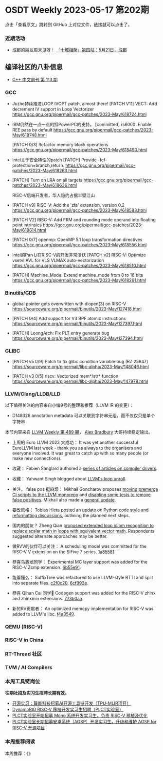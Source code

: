 # OSDT Weekly 2023-05-17 第202期

点击「查看原文」跳转到 GitHub 上对应文件，链接就可以点击了。

### 近期活动

- 成都的朋友周末见呀！ [「十城相聚」第四站：5月21日，成都](https://mp.weixin.qq.com/s/iHc_6bd_HvU03zsldFu4Ng)

## 编译社区的八卦信息

- [C++ 中文周刊 第 113 期](https://mp.weixin.qq.com/s/13R9cPbFcFycWSlhvYz-YQ)

### GCC

- Juzhe持续推进LOOP IVOPT patch, almost there!
  [PATCH V11] VECT: Add decrement IV support in Loop Vectorizer
  https://gcc.gnu.org/pipermail/gcc-patches/2023-May/618724.html

- IBM仍然在一点一点的扣PowerPC的支持。
  [committed] rs6000: Enable REE pass by default
  https://gcc.gnu.org/pipermail/gcc-patches/2023-May/618748.html
  
  [PATCH 0/3] Refactor memory block operations
  https://gcc.gnu.org/pipermail/gcc-patches/2023-May/618490.html

- Intel关于安全特性的patch
  [PATCH] Provide -fcf-protection=branch,return.
  https://gcc.gnu.org/pipermail/gcc-patches/2023-May/618263.html

- [PATCH] Turn on LRA on all targets
  https://gcc.gnu.org/pipermail/gcc-patches/2023-May/618636.html

  RISC-V后端开发者，华人隐约占据半壁江山
- [PATCH v9] RISC-V: Add the 'zfa' extension, version 0.2
  https://gcc.gnu.org/pipermail/gcc-patches/2023-May/618583.html

- [PATCH V2] RISC-V: Add FRM and rounding mode operand into floating point intrinsics
  https://gcc.gnu.org/pipermail/gcc-patches/2023-May/618614.html

- [PATCH 0/7] openmp: OpenMP 5.1 loop transformation directives
  https://gcc.gnu.org/pipermail/gcc-patches/2023-May/618556.html

- Intel的Pan Li在RISC-V的开发非常活跃
  [PATCH v2] RISC-V: Optimize vsetvl AVL for VLS VLMAX auto-vectorization
  https://gcc.gnu.org/pipermail/gcc-patches/2023-May/618510.html

- [PATCH] Machine_Mode: Extend machine_mode from 8 to 16 bits
  https://gcc.gnu.org/pipermail/gcc-patches/2023-May/618261.html

### Binutils/GDB

- global pointer gets overwritten with dlopen(3) on RISC-V
  https://sourceware.org/pipermail/binutils/2023-May/127418.html

- [PATCH 0/4] Add support for V3 BPF atomic instructions
  https://sourceware.org/pipermail/binutils/2023-May/127397.html

- [PATCH] LoongArch: Fix PLT entry generate bug
  https://sourceware.org/pipermail/binutils/2023-May/127394.html

### GLIBC

- [PATCH v5 0/9] Patch to fix glibc condition variable bug (BZ 25847)
  https://sourceware.org/pipermail/libc-alpha/2023-May/148046.html

- [PATCH v3 0/5] riscv: Vectorized mem*/str* function
  https://sourceware.org/pipermail/libc-alpha/2023-May/147978.html

### LLVM/Clang/LLDB/LLD


以下值得关注的内容来自小编9号的整理和推荐（LLVM IR 的变更）：

- D148328 annotation metadata
  可以关联到字符串元组，而不仅仅只是单个字符串

本节内容来自 [LLVM Weekly 第 489 期](http://llvmweekly.org/issue/489)，
[Alex Bradbury](https://www.linkedin.com/in/alex-bradbury/) 大哥持续稳定输出。

* 上周的 Euro LLVM 2023 大成功： It was yet another successful EuroLLVM last week - thank you as always to the organisers and everyone involved. It was great to catch up with so many people (or make new connections).

* 收藏： Fabien Sanglard authored a [series of articles on compiler drivers](https://fabiensanglard.net/dc/).

* 收藏： Yahwant Singh blogged about [LLVM's loop unroll](https://yashwantsingh.in/posts/loop-unroll/).

* 关注， false pos 挺麻烦： Mikhail Goncharov proposes [moving premerge CI scripts to the LLVM monorepo](https://discourse.llvm.org/t/rfc-premerge-moving-premerge-ci-scripts-to-https-github-com-llvm/70586) and [disabling some tests to remove false positives](https://discourse.llvm.org/t/rfc-premerges-disable-some-tests-to-remove-false-positives/70587).  Mikhail also made a [general update](https://discourse.llvm.org/t/pre-merge-checks-updates-may-2023/70589).

* 要改风格： Tobias Hieta posted an [update on Python code style and reformatting discussions](https://discourse.llvm.org/t/python-code-style-and-reformatting-status-update/70641), outlining the planned next steps.

* 国内的朋友？ Zheng Qian [proposed extended loop idiom recognition to replace scalar math in loops with equivalent vector math](https://discourse.llvm.org/t/rfc-vector-math-function-loop-idiom-recognition/70465).  Respondents suggested alternate approaches may be better.

* 做RVV的伙伴可以关注： A scheduling model was committed for the RISC-V V extension on the SiFive 7 series. [1a85581](https://reviews.llvm.org/rG1a855819a87f).

* 恭喜乌鑫龙同学： Experimental MC layer support was added for the RISC-V Zcmp extension.
  [6b55e91](https://reviews.llvm.org/rG6b55e9117ebb).

* 能看懂么： SuffixTree was refactored to use LLVM-style RTTI and split into separate files. [c2f0c20](https://reviews.llvm.org/rGc2f0c204d184),
  [6cf993e](https://reviews.llvm.org/rG6cf993e59bd2).

* 恭喜 Qihan Cai 同学🎉 Codegen support was added for the RISC-V zhinx and zhinxmin extensions.
  [773b0aa](https://reviews.llvm.org/rG773b0aaa4917).

* 新的RV贡献者： An optimized memcpy implementation for RISC-V was added to LLVM's libc.
  [f4a3549](https://reviews.llvm.org/rGf4a35492504d).


### QEMU (RISC-V)

### RISC-V in China

### RT-Thread 社区

### TVM / AI Compilers

### 本周工具链岗位

**往期社招及实习生招聘长期有效。**

- [开源实习：算能科技招募AI开源工具链开发（TPU-MLIR项目）](https://mp.weixin.qq.com/s/IBJh0ip4k11PzIMZecsWSw)
- [DynamoRIO RISC-V 移植开发实习生招聘（PLCT实验室）](https://mp.weixin.qq.com/s/J_5TjT6DOqeOXJXQI5VQxw)
- [PLCT实验室开始招募 Mono 系统开发实习生，负责 RISC-V 移植及优化](https://mp.weixin.qq.com/s/whEW7Hay1jIP1tBzIPay1A)
- [PLCT实验室长期招募安卓系统（AOSP）开发实习生，升级和维护 AOSP for RISC-V 开源项目](https://mp.weixin.qq.com/s/dJP2cEB1nex2inR5c-cJog)


### 本周推荐阅读

本周推荐：《》
